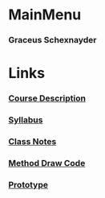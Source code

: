 # MainMenu
### Graceus Schexnayder

# Links
### [Course Description](https://anonymous411.github.io/Course-Description.md/)

### [Syllabus](https://anonymous411.github.io/Syllabus.md/)

### [Class Notes](https://anonymous411.github.io/ClassNotes.md/)

### [Method Draw Code](https://anonymous411.github.io/MainMenu/method-draw.html)

### [Prototype](https://anonymous411.github.io/prototype/README.html)

